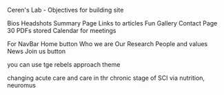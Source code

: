 Ceren's Lab - Objectives for building site

Bios
Headshots
Summary Page
Links to articles
Fun Gallery
Contact Page
30 PDFs stored
Calendar for meetings

For NavBar
Home button
Who we are
Our Research
People and values
News
Join us button

you can use tge rebels approach theme

changing acute care and care in thr chronic stage of SCI via nutrition, neuromus